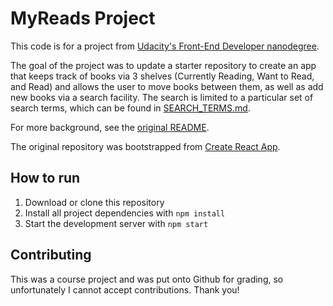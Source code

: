 # MyReads Project

This code is for a project from [Udacity's Front-End Developer nanodegree](https://www.udacity.com/course/front-end-web-developer-nanodegree--nd001).

The goal of the project was to update a starter repository to create an app that keeps track of books via 3 shelves (Currently Reading, Want to Read, and Read) and allows the user to move books between them, as well as add new books via a search facility. The search is limited to a particular set of search terms, which can be found in [SEARCH_TERMS.md](SEARCH_TERMS.md).

For more background, see the [original README](https://github.com/udacity/reactnd-project-myreads-starter/blob/master/README.md).

The original repository was bootstrapped from [Create React App](https://github.com/facebookincubator/create-react-app).

## How to run

1. Download or clone this repository
2. Install all project dependencies with `npm install`
3. Start the development server with `npm start`

## Contributing

This was a course project and was put onto Github for grading, so unfortunately I cannot accept contributions. Thank you!
